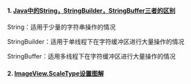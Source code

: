 #### 1. [Java中的String，StringBuilder，StringBuffer三者的区别](https://www.cnblogs.com/su-feng/p/6659064.html)
String：适用于少量的字符串操作的情况

StringBuilder：适用于单线程下在字符缓冲区进行大量操作的情况

StringBuffer：适用多线程下在字符缓冲区进行大量操作的情况

#### 2. [ImageView.ScaleType设置图解](https://blog.csdn.net/larryl2003/article/details/6919513)